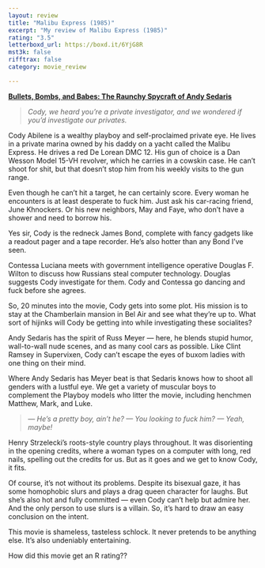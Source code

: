 ```yaml
---
layout: review
title: "Malibu Express (1985)"
excerpt: "My review of Malibu Express (1985)"
rating: "3.5"
letterboxd_url: https://boxd.it/6YjG8R
mst3k: false
rifftrax: false
category: movie_review

---
```


<b><a href="https://boxd.it/xqceO">Bullets, Bombs, and Babes: The Raunchy Spycraft of Andy Sedaris</a></b>

<blockquote><i>Cody, we heard you’re a private investigator, and we wondered if you’d investigate our privates.</i></blockquote>

Cody Abilene is a wealthy playboy and self-proclaimed private eye. He lives in a private marina owned by his daddy on a yacht called the Malibu Express. He drives a red De Lorean DMC 12. His gun of choice is a Dan Wesson Model 15-VH revolver, which he carries in a cowskin case. He can’t shoot for shit, but that doesn’t stop him from his weekly visits to the gun range.

Even though he can’t hit a target, he can certainly score. Every woman he encounters is at least desperate to fuck him. Just ask his car-racing friend, June Khnockers. Or his new neighbors, May and Faye, who don’t have a shower and need to borrow his.

Yes sir, Cody is the redneck James Bond, complete with fancy gadgets like a readout pager and a tape recorder. He’s also hotter than any Bond I’ve seen.

Contessa Luciana meets with government intelligence operative Douglas F. Wilton to discuss how Russians steal computer technology. Douglas suggests Cody investigate for them. Cody and Contessa go dancing and fuck before she agrees.

So, 20 minutes into the movie, Cody gets into some plot. His mission is to stay at the Chamberlain mansion in Bel Air and see what they’re up to. What sort of hijinks will Cody be getting into while investigating these socialites?

Andy Sedaris has the spirit of Russ Meyer — here, he blends stupid humor, wall-to-wall nude scenes, and as many cool cars as possible. Like Clint Ramsey in Supervixen, Cody can’t escape the eyes of buxom ladies with one thing on their mind.

Where Andy Sedaris has Meyer beat is that Sedaris knows how to shoot all genders with a lustful eye. We get a variety of muscular boys to complement the Playboy models who litter the movie, including henchmen Matthew, Mark, and Luke.
<blockquote><i>— He’s a pretty boy, ain’t he?
— You looking to fuck him?
— Yeah, maybe!</i></blockquote>Henry Strzelecki’s roots-style country plays throughout. It was disorienting in the opening credits, where a woman types on a computer with long, red nails, spelling out the credits for us. But as it goes and we get to know Cody, it fits.

Of course, it’s not without its problems. Despite its bisexual gaze, it has some homophobic slurs and plays a drag queen character for laughs. But she’s also hot and fully committed — even Cody can’t help but admire her. And the only person to use slurs is a villain. So, it’s hard to draw an easy conclusion on the intent.

This movie is shameless, tasteless schlock. It never pretends to be anything else. It’s also undeniably entertaining.

How did this movie get an R rating??